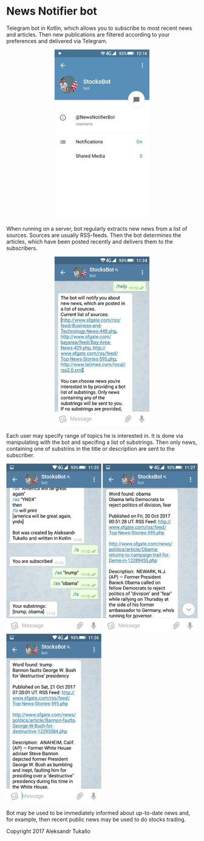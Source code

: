
# News Notifier bot

Telegram bot in Kotlin, which allows you to subscribe to most recent news and articles. Then new publications are filtered according to your preferences and delivered via Telegram. 

<p align="center">
<img float="center" src="screenshots/main.jpg" width="250" alt="" />
</p>

When running on a server, bot regularly extracts new news from a list of sources. Sources are usually RSS-feeds. Then the bot determines the articles, which have been posted recently and delivers them to the subscribers.

<p align="center">
<img float="center" src="screenshots/help.jpg" width="250" alt="" />
</p>

Each user may specify range of topics he is interested in. It is done via manipulating with the bot and specifing a list of substrings. Then only news, containing one of substrins in the title or description are sent to the subscriber. 

<p align="сenter">
<img src="screenshots/substrings.jpg" width="250"/>
<img src="screenshots/foundObama.jpg" width="250" />
<img src="screenshots/foundTrump.jpg" width="250" />
</p>

Bot may be used to be immediately informed about up-to-date news and, for example, then recent public news may be used to do stocks trading.

Copyright 2017 Aleksandr Tukallo